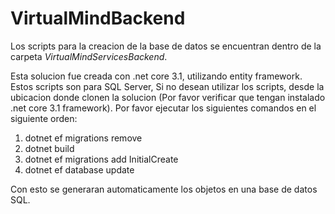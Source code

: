 # VirtualMindBackend

Los scripts para la creacion de la base de datos se encuentran dentro de la carpeta *VirtualMindServicesBackend*.

Esta solucion fue creada con .net core 3.1, utilizando entity framework. Estos scripts son para SQL Server, Si no desean utilizar los scripts, desde la ubicacion donde clonen la solucion (Por favor verificar que tengan instalado .net core 3.1 framework). Por favor ejecutar los siguientes comandos en el siguiente orden: 

1. dotnet ef migrations remove
2. dotnet build
3. dotnet ef migrations add InitialCreate 
4. dotnet ef database update

Con esto se generaran automaticamente los objetos en una base de datos SQL. 
